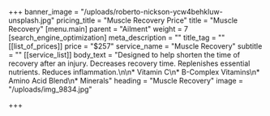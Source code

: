 +++
banner_image = "/uploads/roberto-nickson-ycw4behkluw-unsplash.jpg"
pricing_title = "Muscle Recovery Price"
title = "Muscle Recovery"
[menu.main]
parent = "Ailment"
weight = 7
[search_engine_optimization]
meta_description = ""
title_tag = ""
[[list_of_prices]]
price = "$257"
service_name = "Muscle Recovery"
subtitle = ""
[[service_list]]
body_text = "Designed to help shorten the time of recovery after an injury. Decreases recovery time. Replenishes essential nutrients. Reduces inflammation.\n\n* Vitamin C\n* B-Complex Vitamins\n* Amino Acid Blend\n* Minerals"
heading = "Muscle Recovery"
image = "/uploads/img_9834.jpg"

+++
